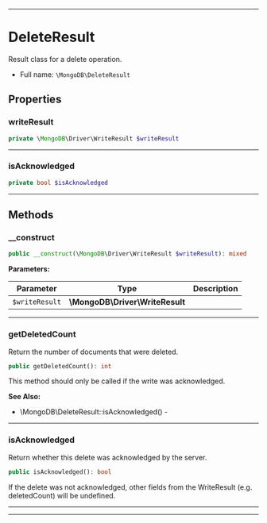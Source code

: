 ***

# DeleteResult

Result class for a delete operation.

* Full name: `\MongoDB\DeleteResult`

## Properties

### writeResult

```php
private \MongoDB\Driver\WriteResult $writeResult
```

***

### isAcknowledged

```php
private bool $isAcknowledged
```

***

## Methods

### __construct

```php
public __construct(\MongoDB\Driver\WriteResult $writeResult): mixed
```

**Parameters:**

| Parameter | Type | Description |
|-----------|------|-------------|
| `$writeResult` | **\MongoDB\Driver\WriteResult** |  |

***

### getDeletedCount

Return the number of documents that were deleted.

```php
public getDeletedCount(): int
```

This method should only be called if the write was acknowledged.

**See Also:**

* \MongoDB\DeleteResult::isAcknowledged() -

***

### isAcknowledged

Return whether this delete was acknowledged by the server.

```php
public isAcknowledged(): bool
```

If the delete was not acknowledged, other fields from the WriteResult
(e.g. deletedCount) will be undefined.









***


***

